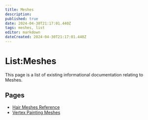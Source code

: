 ```yaml
---
title: Meshes
description: 
published: true
date: 2024-04-30T21:17:01.440Z
tags: meshes, list
editor: markdown
dateCreated: 2024-04-30T21:17:01.440Z
---
```


# List:Meshes
This page is a list of existing informational documentation relating to Meshes.

## Pages
- [Hair Meshes Reference](Hair-Meshes-Reference)
- [Vertex Painting Meshes](Vertex-Painting-Meshes)